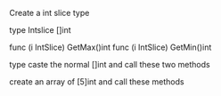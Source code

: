 Create a int slice type 

type Intslice []int

func (i IntSlice) GetMax()int
func (i IntSlice) GetMin()int

type caste the normal []int and call these two methods

create an array of [5]int and call these methods